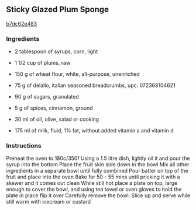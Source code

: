 ## Sticky Glazed Plum Sponge

[b7dc62e483](https://cookpad.com/us/recipes/363864-sticky-glazed-plum-sponge)

### Ingredients

 - 2 tablespoon of syrups, corn, light

 - 1 1/2 cup of plums, raw

 - 150 g of wheat flour, white, all-purpose, unenriched

 - 75 g of delallo, italian seasoned breadcrumbs, upc: 072368104621

 - 90 g of sugars, granulated

 - 5 g of spices, cinnamon, ground

 - 30 ml of oil, olive, salad or cooking

 - 175 ml of milk, fluid, 1% fat, without added vitamin a and vitamin d

### Instructions

Preheat the oven to 180c/350f Using a 1.5 litre dish, lightly oil it and pour the syrup into the bottom Place the fruit skin side down in the bowl Mix all other ingredients in a separate bowl until fully combined Pour batter on top of the fruit and place into the oven Bake for 50 - 55 mins until pricking it with a skewer and it comes out clean While still hot place a plate on top, large enough to cover the bowl, and using tea towel or oven gloves to hold the plate in place flip it over Carefully remove the bowl. Slice up and serve while still warm with icecream or custard